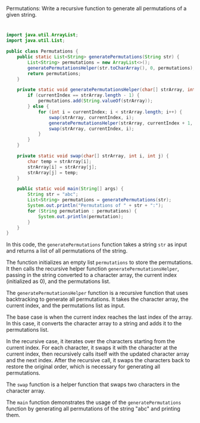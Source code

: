 #
Permutations: Write a recursive function to generate all permutations of a given string.
#

```java
import java.util.ArrayList;
import java.util.List;

public class Permutations {
    public static List<String> generatePermutations(String str) {
        List<String> permutations = new ArrayList<>();
        generatePermutationsHelper(str.toCharArray(), 0, permutations);
        return permutations;
    }

    private static void generatePermutationsHelper(char[] strArray, int currentIndex, List<String> permutations) {
        if (currentIndex == strArray.length - 1) {
            permutations.add(String.valueOf(strArray));
        } else {
            for (int i = currentIndex; i < strArray.length; i++) {
                swap(strArray, currentIndex, i);
                generatePermutationsHelper(strArray, currentIndex + 1, permutations);
                swap(strArray, currentIndex, i);
            }
        }
    }

    private static void swap(char[] strArray, int i, int j) {
        char temp = strArray[i];
        strArray[i] = strArray[j];
        strArray[j] = temp;
    }

    public static void main(String[] args) {
        String str = "abc";
        List<String> permutations = generatePermutations(str);
        System.out.println("Permutations of " + str + ":");
        for (String permutation : permutations) {
            System.out.println(permutation);
        }
    }
}
```

In this code, the `generatePermutations` function takes a string `str` as input and returns a list of all permutations of the string.

The function initializes an empty list `permutations` to store the permutations. It then calls the recursive helper function `generatePermutationsHelper`, passing in the string converted to a character array, the current index (initialized as 0), and the permutations list.

The `generatePermutationsHelper` function is a recursive function that uses backtracking to generate all permutations. It takes the character array, the current index, and the permutations list as input. 

The base case is when the current index reaches the last index of the array. In this case, it converts the character array to a string and adds it to the permutations list.

In the recursive case, it iterates over the characters starting from the current index. For each character, it swaps it with the character at the current index, then recursively calls itself with the updated character array and the next index. After the recursive call, it swaps the characters back to restore the original order, which is necessary for generating all permutations.

The `swap` function is a helper function that swaps two characters in the character array.

The `main` function demonstrates the usage of the `generatePermutations` function by generating all permutations of the string "abc" and printing them.
